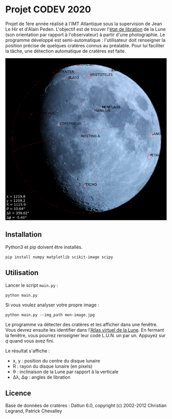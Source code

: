 # Projet CODEV 2020
Projet de 1ère année réalisé à l'IMT Atlantique sous la supervision de Jean Le Hir et d'Alain Peden.
L'objectif est de trouver l'[état de libration](https://fr.wikipedia.org/wiki/Libration_lunaire) de la Lune (son orientation par rapport à l'observateur) à partir d'une photographie.
Le programme développé est semi-automatique : l'utilisateur doit renseigner la position précise de quelques cratères connus au préalable. Pour lui faciliter la tâche, une détection automatique de cratères est faite.

![output](docs/images/output.png)

## Installation
Python3 et pip doivent être installés.

    pip install numpy matplotlib scikit-image scipy

## Utilisation
Lancer le script `main.py` :

    python main.py

Si vous voulez analyser votre propre image :

    python main.py --img_path mon-image.jpg

Le programme va détecter des cratères et les afficher dans une fenêtre. Vous devrez ensuite les identifier dans l'[Atlas virtuel de la Lune](https://www.ap-i.net/avl/start). En fermant la fenêtre, vous pourrez renseigner leur code L.U.N. un par un. Appuyez sur *q* quand vous avez fini. 

Le résultat s'affiche :
- x, y : position du centre du disque lunaire
- R : rayon du disque lunaire (en pixels)
- θ : inclinaison de la Lune par rapport à la verticale
- Δλ, Δφ : angles de libration

## Licence
Base de données de cratères : Datlun 6.0, copyright (c) 2002-2012 Christian Legrand, Patrick Chevalley